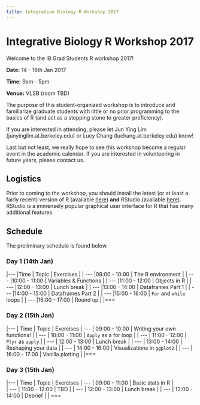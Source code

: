 ```yaml
---
title: Integrative Biology R Workshop 2017
---
```



# Integrative Biology R Workshop 2017

Welcome to the IB Grad Students R workshop 2017!

**Date:** 14 - 16th Jan 2017

**Time:** 9am - 5pm 

**Venue:** VLSB (room TBD) 

The purpose of this student-organized workshop is to introduce and familiarize graduate students with little or no prior programming to the basics of R (and act as a stepping stone to greater proficiency).

If you are interested in attending, please let Jun Ying Lim (junyinglim.at.berkeley.edu) or Lucy Chang (luchang.at.berkeley.edu) know!

Last but not least, we really hope to see this workshop become a regular event in the academic calendar. If you are interested in volunteering in future years, please contact us.

## Logistics
Prior to coming to the workshop, you should install the latest (or at least a fairly recent) version of R (available [here](https://cran.r-project.org/)) **and** RStudio (available [here](https://www.rstudio.com/products/rstudio/download/)). RStudio is a immensely popular graphical user interface for R that has many additional features.


## Schedule
The preliminary schedule is found below.

### Day 1 (14th Jan)
|---
|Time | Topic | Exercises | 
| ---
|09:00 - 10:00 | The R environment | 
| ---
|10:00 - 11:00 | Variables & Functions | 
| ---
|11:00 - 12:00 | Objects in R | 
| ---
|12:00 - 13:00 | Lunch break | 
| ---
|13:00 - 14:00 | Dataframes Part 1 | 
| ---
|14:00 - 15:00 | Dataframes Part 2 | 
| ---
|15:00 - 16:00 | `For` and `while` loops | 
| ---
|16:00 - 17:00 | Round up | 
|===

### Day 2 (15th Jan)
|---
| Time | Topic | Exercises 
| ---
| 09:00 - 10:00 | Writing your own functions! | 
| ---
| 10:00 - 11:00 | `Apply` as a for loop | 
| ---
| 11:00 - 12:00 | `Plyr` as `apply` | 
| ---
| 12:00 - 13:00 | Lunch break | 
| ---
| 13:00 - 14:00 | Reshaping your data | 
| ---
| 14:00 - 16:00 | Visualizations in `ggplot2` | 
| ---
| 16:00 - 17:00 | Vanilla plotting | 
|===

### Day 3 (15th Jan)
|---
| Time | Topic | Exercises 
| ---
| 09:00 - 11:00 | Basic stats in R |  
| ---
| 11:00 - 12:00 | TBD | 
| ---
| 12:00 - 13:00 | Lunch break | 
| ---
| 13:00 - 14:00 | Debrief | 
| ===
